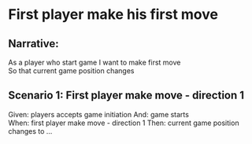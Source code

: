 # First player make his first move

## Narrative:
As a player who start game
I want to make first move  
So that current game position changes  

## Scenario 1: First player make move - direction 1
Given: players accepts game initiation 
And: game starts  
When: first player make move - direction 1
Then: current game position changes to ...  

